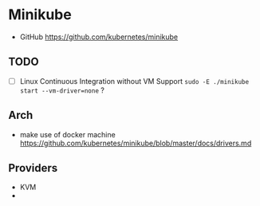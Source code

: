 # Minikube

- GitHub https://github.com/kubernetes/minikube

## TODO

- [ ] Linux Continuous Integration without VM Support `sudo -E ./minikube start --vm-driver=none` ?

## Arch

- make use of docker machine https://github.com/kubernetes/minikube/blob/master/docs/drivers.md

## Providers

- KVM
- 